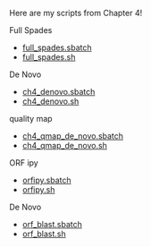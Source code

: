 Here are my scripts from Chapter 4!



Full Spades
* [full_spades.sbatch](https://github.com/biol726314/Biol5263/blob/main/Scripts/Chap4Scripts/full_spades.sbatch)
* [full_spades.sh](https://github.com/biol726314/Biol5263/blob/main/Scripts/Chap4Scripts/full_spades.sh)

De Novo
* [ch4_denovo.sbatch](https://github.com/biol726314/Biol5263/blob/main/Scripts/Chap4Scripts/ch4_denovo.sbatch)
* [ch4_denovo.sh](https://github.com/biol726314/Biol5263/blob/main/Scripts/Chap4Scripts/ch4_denovo.sbatch)

quality map
* [ch4_qmap_de_novo.sbatch](https://github.com/biol726314/Biol5263/blob/main/Scripts/Chap4Scripts/ch4_qmap_de_novo.sbatch)
* [ch4_qmap_de_novo.sh](https://github.com/biol726314/Biol5263/blob/main/Scripts/Chap4Scripts/ch4_qmap_de_novo.sh)

ORF ipy
* [orfipy.sbatch](https://github.com/biol726314/Biol5263/blob/main/Scripts/Chap4Scripts/orfipy.sbtach)
* [orfipy.sh](https://github.com/biol726314/Biol5263/blob/main/Scripts/Chap4Scripts/orfipy.sh)

De Novo
* [orf_blast.sbatch](https://github.com/biol726314/Biol5263/blob/main/Scripts/Chap4Scripts/orf_blast.sbatch)
* [orf_blast.sh](https://github.com/biol726314/Biol5263/blob/main/Scripts/Chap4Scripts/orf_blast.sh)

